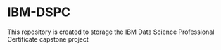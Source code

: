# IBM-DSPC
This repository is created to storage the IBM Data Science Professional Certificate capstone project 
